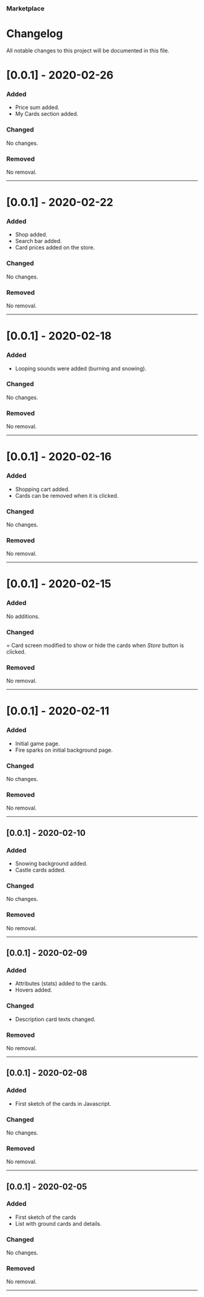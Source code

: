### Marketplace
# Changelog

All notable changes to this project will be documented in this file.

# [0.0.1] - 2020-02-26
### Added
- Price sum added.
- My Cards section added.

### Changed
No changes.

### Removed
No removal.

---

# [0.0.1] - 2020-02-22
### Added
- Shop added.
- Search bar added.
- Card prices added on the store.

### Changed
No changes.

### Removed
No removal.

---

# [0.0.1] - 2020-02-18
### Added
- Looping sounds were added (burning and snowing).
### Changed
No changes.

### Removed
No removal.

---

# [0.0.1] - 2020-02-16
### Added
- Shopping cart added.
- Cards can be removed when it is clicked.

### Changed
No changes.

### Removed
No removal.

---

# [0.0.1] - 2020-02-15
### Added
No additions.

### Changed
= Card screen modified to show or hide the cards when _Store_ button is clicked.

### Removed
No removal.

---

# [0.0.1] - 2020-02-11
### Added
- Initial game page.
- Fire sparks on initial background page.

### Changed
No changes.

### Removed
No removal.

---

## [0.0.1] - 2020-02-10
### Added
- Snowing background added.
- Castle cards added.

### Changed
No changes.

### Removed
No removal.

---

## [0.0.1] - 2020-02-09
### Added
- Attributes (stats) added to the cards.
- Hovers added.

### Changed
- Description card texts changed.

### Removed
No removal.

---

## [0.0.1] - 2020-02-08
### Added
- First sketch  of the cards in Javascript.

### Changed
No changes.

### Removed
No removal.

---

## [0.0.1] - 2020-02-05
### Added
- First sketch of the cards
- List with ground cards and details.

### Changed
No changes.

### Removed
No removal.

---